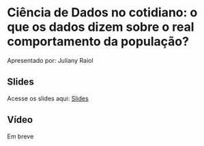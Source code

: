 # Ciência de Dados no cotidiano: o que os dados dizem sobre o real comportamento da população?

Apresentado por: Juliany Raiol


## Slides

Acesse os slides aqui: [Slides](./pybr2019-juliany-raiol-ciencia-de-dados-no-cotidiano.pdf)


## Vídeo

Em breve